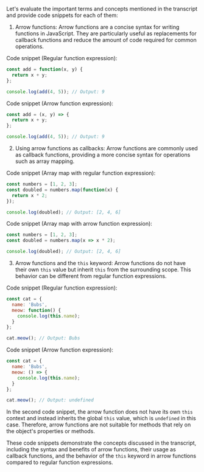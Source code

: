 Let's evaluate the important terms and concepts mentioned in the transcript and provide code snippets for each of them:

1. Arrow functions: Arrow functions are a concise syntax for writing functions in JavaScript. They are particularly useful as replacements for callback functions and reduce the amount of code required for common operations.

Code snippet (Regular function expression):
```javascript
const add = function(x, y) {
  return x + y;
};

console.log(add(4, 5)); // Output: 9
```

Code snippet (Arrow function expression):
```javascript
const add = (x, y) => {
  return x + y;
};

console.log(add(4, 5)); // Output: 9
```

2. Using arrow functions as callbacks: Arrow functions are commonly used as callback functions, providing a more concise syntax for operations such as array mapping.

Code snippet (Array map with regular function expression):
```javascript
const numbers = [1, 2, 3];
const doubled = numbers.map(function(x) {
  return x * 2;
});

console.log(doubled); // Output: [2, 4, 6]
```

Code snippet (Array map with arrow function expression):
```javascript
const numbers = [1, 2, 3];
const doubled = numbers.map(x => x * 2);

console.log(doubled); // Output: [2, 4, 6]
```

3. Arrow functions and the `this` keyword: Arrow functions do not have their own `this` value but inherit `this` from the surrounding scope. This behavior can be different from regular function expressions.

Code snippet (Regular function expression):
```javascript
const cat = {
  name: 'Bubs',
  meow: function() {
    console.log(this.name);
  }
};

cat.meow(); // Output: Bubs
```

Code snippet (Arrow function expression):
```javascript
const cat = {
  name: 'Bubs',
  meow: () => {
    console.log(this.name);
  }
};

cat.meow(); // Output: undefined
```

In the second code snippet, the arrow function does not have its own `this` context and instead inherits the global `this` value, which is `undefined` in this case. Therefore, arrow functions are not suitable for methods that rely on the object's properties or methods.

These code snippets demonstrate the concepts discussed in the transcript, including the syntax and benefits of arrow functions, their usage as callback functions, and the behavior of the `this` keyword in arrow functions compared to regular function expressions.